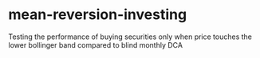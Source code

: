 # mean-reversion-investing
Testing the performance of buying securities only when price touches the lower bollinger band compared to blind monthly DCA
